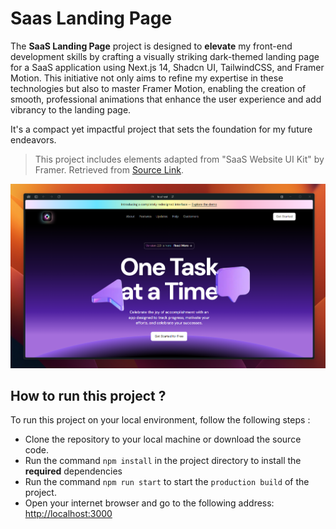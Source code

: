 # Saas Landing Page

The **SaaS Landing Page** project is designed to **elevate** my front-end development skills by crafting a visually striking dark-themed landing page for a SaaS application using Next.js 14, Shadcn UI, TailwindCSS, and Framer Motion. This initiative not only aims to refine my expertise in these technologies but also to master Framer Motion, enabling the creation of smooth, professional animations that enhance the user experience and add vibrancy to the landing page. 

It's a compact yet impactful project that sets the foundation for my future endeavors.

> This project includes elements adapted from "SaaS Website UI Kit" by Framer. Retrieved from [Source Link](https://www.figma.com/community/file/1347551304372055519).


![image](public/spectronlabs.png)

## How to run this project ?
To run this project on your local environment, follow the following steps :
- Clone the repository to your local machine or download the source code.
- Run the command `npm install` in the project directory to install the **required** dependencies
- Run the command `npm run start` to start the `production build` of the project.
- Open your internet browser and go to the following address: [http://localhost:3000](http://localhost:3000)

